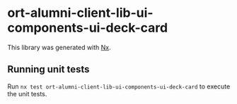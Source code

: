 # ort-alumni-client-lib-ui-components-ui-deck-card

This library was generated with [Nx](https://nx.dev).

## Running unit tests

Run `nx test ort-alumni-client-lib-ui-components-ui-deck-card` to execute the unit tests.
